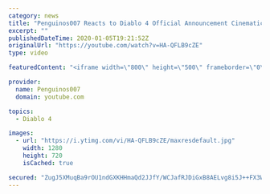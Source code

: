```yaml
---
category: news
title: "Penguinos007 Reacts to Diablo 4 Official Announcement Cinematic Trailer (Blizzcon 2019)"
excerpt: ""
publishedDateTime: 2020-01-05T19:21:52Z
originalUrl: "https://youtube.com/watch?v=HA-QFLB9cZE"
type: video

featuredContent: "<iframe width=\"800\" height=\"500\" frameborder=\"0\" src=\"https://www.youtube.com/embed/HA-QFLB9cZE\" allow=\"accelerometer; autoplay; encrypted-media; gyroscope; picture-in-picture\" allowfullscreen></iframe>"

provider:
  name: Penguinos007
  domain: youtube.com

topics:
  - Diablo 4

images:
  - url: "https://i.ytimg.com/vi/HA-QFLB9cZE/maxresdefault.jpg"
    width: 1280
    height: 720
    isCached: true

secured: "ZugJ5XMuqBa9rOU1ndGXKHHmaQd2JJfY/WCJafRJDiGxB8AELvg8i5J++FX3WDrrvYy27zn+SOU7JRxLNLtVa+Fm+N/y75vN7fPuqM61o8RD5qeIH/WvFqNSJg8M1ufcv7UPAaPjI7JSyPGyR4Z7RrE2zPVVDSs0aN+EmiQeJEnZnyh6TEt4zFSfvEriacxp7Jl0ZLjvj4XeWjPH1+I0+TtO4sKQizpn0sYSadIB/6FtWshTWMNHFuFtC69uDBWAawUQLsi/1xZoSdejQTsKeF3xf74Z7Xvtx+ndL0sz9U4wI9pb9ZyGiM8oKzpJGIgOoHYQlrYET0mExNTxNnU1N7BHClVordb7VS3QiTRe2RNcQ9cw7QNBs54knfXEu8UuVp5KL8LYkxl1H4fnFpSVKsijgQlLb7hR/KcpjJNyHQ96GwjI4ZWx0d63aZqkxzKp;EonLkpn7vV0pZYqhQoNn7w=="
---
```


